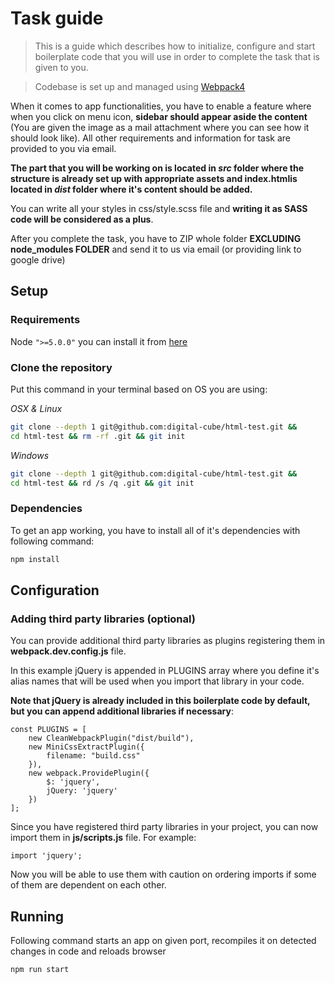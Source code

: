 # Task guide
> This is a guide which describes how to initialize, configure and start boilerplate code that you will use in order to complete the task that is given to you.

> Codebase is set up and managed using [Webpack4](https://webpack.js.org/)

When it comes to app functionalities, you have to enable a feature where when you click on menu icon, __sidebar should appear aside the content__ (You are given the image as a mail attachment where you can see how it should look like). All other requirements and information for task are provided to you via email.

**The part that you will be working on is located in *__src__* folder where the structure is already set up with appropriate assets and index.htmlis located in *__dist__* folder where it's content should be added.**


You can write all your styles in css/style.scss file and __writing it as SASS code will be considered as a plus__.

After you complete the task, you have to ZIP whole folder __EXCLUDING node_modules FOLDER__ and send it to us via email (or providing link to google drive)

## Setup

### Requirements

Node `">=5.0.0"` you can install it from [here](http://nodejs.org/)


### Clone the repository

Put this command in your terminal based on OS you are using:

*OSX & Linux*

```bash
git clone --depth 1 git@github.com:digital-cube/html-test.git && 
cd html-test && rm -rf .git && git init
```

*Windows*

```bash
git clone --depth 1 git@github.com:digital-cube/html-test.git &&
cd html-test && rd /s /q .git && git init
```

### Dependencies

To get an app working, you have to install all of it's dependencies with following command:

```bash
npm install
```

## Configuration

### Adding third party libraries (optional)

You can provide additional third party libraries as plugins registering them in __webpack.dev.config.js__ file.

In this example jQuery is appended in PLUGINS array where you define it's alias names that will be used when you import that library in your code.

__Note that jQuery is already included in this boilerplate code by default, but you can append additional libraries if necessary__:

```
const PLUGINS = [
    new CleanWebpackPlugin("dist/build"),
    new MiniCssExtractPlugin({
        filename: "build.css"
    }),
    new webpack.ProvidePlugin({
        $: 'jquery',
        jQuery: 'jquery'
    })
];
```


Since you have registered third party libraries in your project, you can now import them in __js/scripts.js__ file. For example:

```
import 'jquery';
```

Now you will be able to use them with caution on ordering imports if some of them are dependent on each other.


## Running

Following command starts an app on given port, recompiles it on detected changes in code and reloads browser
```bash
npm run start
```

